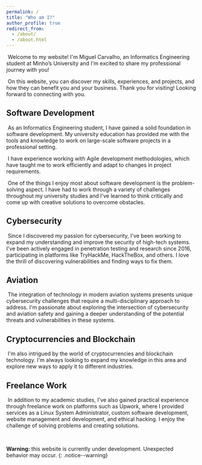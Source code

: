 ```yaml
---
permalink: /
title: "Who am I?"
author_profile: true
redirect_from: 
  - /about/
  - /about.html
---
```


<p>&nbsp;Welcome to my website! I'm Miguel Carvalho, an Informatics Engineering student at Minho’s University and I'm excited to share my professional journey with you!</p>

<p>&nbsp;On this website, you can discover my skills, experiences, and projects, and how they can benefit you and your business. Thank you for visiting! Looking forward to connecting with you.</p>

## Software Development
<p>&nbsp;As an Informatics Engineering student, I have gained a solid foundation in software development. My university education has provided me with the tools and knowledge to work on large-scale software projects in a professional setting.</p>

<p>&nbsp;I have experience working with Agile development methodologies, which have taught me to work efficiently and adapt to changes in project requirements.</p>

<p>&nbsp;One of the things I enjoy most about software development is the problem-solving aspect. I have had to work through a variety of challenges throughout my university studies and I've learned to think critically and come up with creative solutions to overcome obstacles.</p>

## Cybersecurity
<p>&nbsp;Since I discovered my passion for cybersecurity, I've been working to expand my understanding and improve the security of high-tech systems. I've been actively engaged in penetration testing and research since 2016, participating in platforms like TryHackMe, HackTheBox, and others. I love the thrill of discovering vulnerabilities and finding ways to fix them.</p>

## Aviation
<p>&nbsp;The integration of technology in modern aviation systems presents unique cybersecurity challenges that require a multi-disciplinary approach to address. I'm passionate about exploring the intersection of cybersecurity and aviation safety and gaining a deeper understanding of the potential threats and vulnerabilities in these systems.</p>

## Cryptocurrencies and Blockchain
<p>&nbsp;I'm also intrigued by the world of cryptocurrencies and blockchain technology. I'm always looking to expand my knowledge in this area and explore new ways to apply it to different industries.</p>

## Freelance Work
<p>&nbsp;In addition to my academic studies, I've also gained practical experience through freelance work on platforms such as Upwork, where I provided services as a Linux System Administrator, custom software development, website management and development, and ethical hacking. I enjoy the challenge of solving problems and creating solutions.</p>

<br>

**Warning:** this website is currently under development. Unexpected behavior may occur.
{: .notice--warning}
